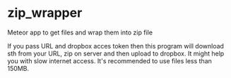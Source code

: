 # zip_wrapper
Meteor app to get files and wrap them into zip file

If you pass URL and dropbox acces token then this program will download sth from your URL, zip on server and then upload to dropbox.
It might help you with slow internet access. It's recommended to use files less than 150MB.
